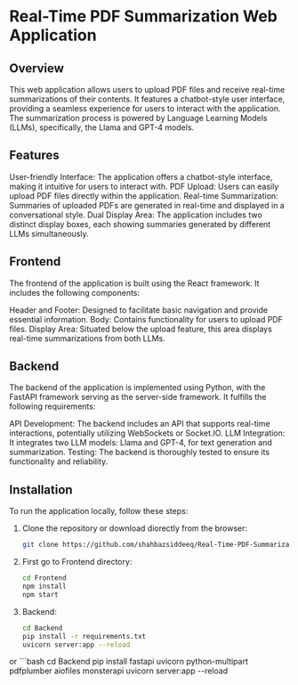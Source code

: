 # Real-Time PDF Summarization Web Application

## Overview
This web application allows users to upload PDF files and receive real-time summarizations of their contents. It features a chatbot-style user interface, providing a seamless experience for users to interact with the application. The summarization process is powered by Language Learning Models (LLMs), specifically, the Llama and GPT-4 models.

## Features
User-friendly Interface: The application offers a chatbot-style interface, making it intuitive for users to interact with.
PDF Upload: Users can easily upload PDF files directly within the application.
Real-time Summarization: Summaries of uploaded PDFs are generated in real-time and displayed in a conversational style.
Dual Display Area: The application includes two distinct display boxes, each showing summaries generated by different LLMs simultaneously.
## Frontend
The frontend of the application is built using the React framework. It includes the following components:

Header and Footer: Designed to facilitate basic navigation and provide essential information.
Body: Contains functionality for users to upload PDF files.
Display Area: Situated below the upload feature, this area displays real-time summarizations from both LLMs.
## Backend
The backend of the application is implemented using Python, with the FastAPI framework serving as the server-side framework. It fulfills the following requirements:

API Development: The backend includes an API that supports real-time interactions, potentially utilizing WebSockets or Socket.IO.
LLM Integration: It integrates two LLM models: Llama and GPT-4, for text generation and summarization.
Testing: The backend is thoroughly tested to ensure its functionality and reliability.

## Installation
To run the application locally, follow these steps:
1. Clone the repository or download diorectly from the browser:
   ```bash
   git clone https://github.com/shahbazsiddeeq/Real-Time-PDF-Summarization.git

2. First go to Frontend directory:
    ```bash
    cd Frontend
    npm install
    npm start

3. Backend:
    ```bash
    cd Backend
    pip install -r requirements.txt
    uvicorn server:app --reload
or 
    ```bash
        cd Backend
        pip install fastapi uvicorn python-multipart pdfplumber aiofiles monsterapi
        uvicorn server:app --reload
